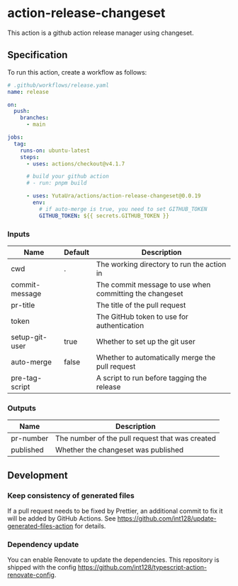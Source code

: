 # action-release-changeset

This action is a github action release manager using changeset.

## Specification

To run this action, create a workflow as follows:

```yaml
# .github/workflows/release.yaml
name: release

on:
  push:
    branches:
      - main

jobs:
  tag:
    runs-on: ubuntu-latest
    steps:
      - uses: actions/checkout@v4.1.7

      # build your github action
      # - run: pnpm build

      - uses: YutaUra/actions/action-release-changeset@0.0.19
        env:
          # if auto-merge is true, you need to set GITHUB_TOKEN
          GITHUB_TOKEN: ${{ secrets.GITHUB_TOKEN }}

```

### Inputs

<!-- update-action-readme:inputs:start -->
| Name           | Default | Description                                             |
| -------------- | ------- | ------------------------------------------------------- |
| cwd            | .       | The working directory to run the action in              |
| commit-message |         | The commit message to use when committing the changeset |
| pr-title       |         | The title of the pull request                           |
| token          |         | The GitHub token to use for authentication              |
| setup-git-user | true    | Whether to set up the git user                          |
| auto-merge     | false   | Whether to automatically merge the pull request         |
| pre-tag-script |         | A script to run before tagging the release              |
<!-- update-action-readme:inputs:end -->

### Outputs

<!-- update-action-readme:outputs:start -->
| Name      | Description                                     |
| --------- | ----------------------------------------------- |
| pr-number | The number of the pull request that was created |
| published | Whether the changeset was published             |
<!-- update-action-readme:outputs:end -->

## Development

### Keep consistency of generated files

If a pull request needs to be fixed by Prettier, an additional commit to fix it will be added by GitHub Actions.
See https://github.com/int128/update-generated-files-action for details.

### Dependency update

You can enable Renovate to update the dependencies.
This repository is shipped with the config https://github.com/int128/typescript-action-renovate-config.
